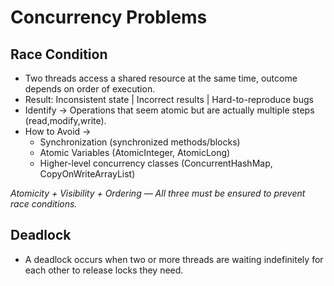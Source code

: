 # Concurrency Problems

## Race Condition
- Two threads access a shared resource at the same time, outcome depends on order of execution.
- Result: Inconsistent state | Incorrect results | Hard-to-reproduce bugs
- Identify -> Operations that seem atomic but are actually multiple steps (read,modify,write).
- How to Avoid -> 
    - Synchronization (synchronized methods/blocks)
    - Atomic Variables (AtomicInteger, AtomicLong)
    - Higher-level concurrency classes (ConcurrentHashMap, CopyOnWriteArrayList)

*Atomicity + Visibility + Ordering — All three must be ensured to prevent race conditions.*


## Deadlock
- A deadlock occurs when two or more threads are waiting indefinitely for each other to
  release locks they need.
